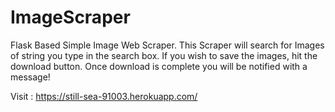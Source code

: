 # ImageScraper

Flask Based Simple Image Web Scraper.
This Scraper will search for Images of string you type in the search box.
If you wish to save the images, hit the download button. Once download is complete you will be notified with a message!

Visit : https://still-sea-91003.herokuapp.com/
